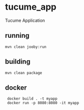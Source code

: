 # tucume_app
Tucume Application

## running

    mvn clean jooby:run

## building

    mvn clean package

## docker

     docker build . -t myapp
     docker run -p 8080:8080 -it myapp